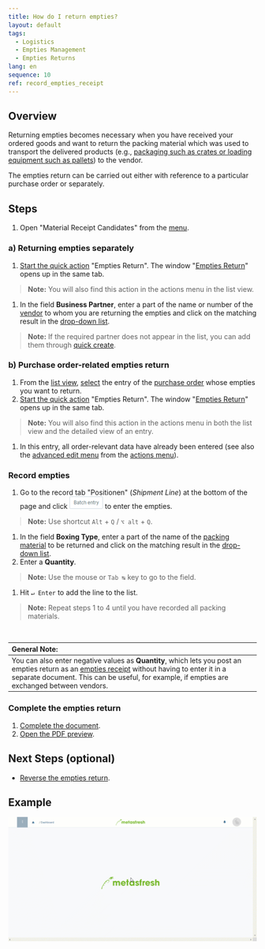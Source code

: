 ```yaml
---
title: How do I return empties?
layout: default
tags:
  - Logistics
  - Empties Management
  - Empties Returns
lang: en
sequence: 10
ref: record_empties_receipt
---
```


## Overview
Returning empties becomes necessary when you have received your ordered goods and want to return the packing material which was used to transport the delivered products (e.g., [packaging such as crates or loading equipment such as pallets](Handling_Unit_System)) to the vendor.

The empties return can be carried out either with reference to a particular purchase order or separately.

## Steps
1. Open "Material Receipt Candidates" from the [menu](Menu).

### a) Returning empties separately
1. [Start the quick action](StartAction#quick-actions) "Empties Return". The window "[Empties Return](Menu)" opens up in the same tab.
 >**Note:** You will also find this action in the actions menu in the list view.

1. In the field **Business Partner**, enter a part of the name or number of the [vendor](New_business_partner_vendor) to whom you are returning the empties and click on the matching result in the <a href="Keyboard_shortcuts_reference#dropdown" title="Dynamic Search Box (Autocompletion)">drop-down list</a>.
 >**Note:** If the required partner does not appear in the list, you can add them through [quick create](Quick_create_new_business_partner).

### b) Purchase order-related empties return
1. From the [list view](ViewModes#list-view), [select](RecordSelection) the entry of the [purchase order](CreatePurchaseOrder) whose empties you want to return.
1. [Start the quick action](StartAction#quick-actions) "Empties Return". The window "[Empties Return](Menu)" opens up in the same tab.
 >**Note:** You will also find this action in the actions menu in both the list view and the detailed view of an entry.

1. In this entry, all order-relevant data have already been entered (see also the [advanced edit menu](ViewModes#adv-edit) from the [actions menu](StartAction#actions-menu)).

### Record empties
1. Go to the record tab "Positionen" (*Shipment Line*) at the bottom of the page and click !["Batch entry"](assets/Batch_Entry_Button.png) to enter the empties.
 >**Note:** Use shortcut `Alt` + `Q` / `⌥ alt` + `Q`.

1. In the field **Boxing Type**, enter a part of the name of the [packing material](Set_up_packing_material) to be returned and click on the matching result in the <a href="Keyboard_shortcuts_reference#dropdown" title="Dynamic Search Box (Autocompletion)">drop-down list</a>.
1. Enter a **Quantity**.
 >**Note:** Use the mouse or `Tab ↹` key to go to the field.

1. Hit `↵ Enter` to add the line to the list.
 >**Note:** Repeat steps 1 to 4 until you have recorded all packing materials.

<br>

| **General Note:** |
| :--- |
| You can also enter negative values as **Quantity**, which lets you post an empties return as an [empties receipt](Record_empties_receipt) without having to enter it in a separate document. This can be useful, for example, if empties are exchanged between vendors. |

### Complete the empties return
1. [Complete the document](DocumentProcessingComplete).
1. [Open the PDF preview](PrintPreview).

## Next Steps (optional)
- [Reverse the empties return](Reverse_empties_return).

## Example
![](assets/Record_empties_return.gif)
